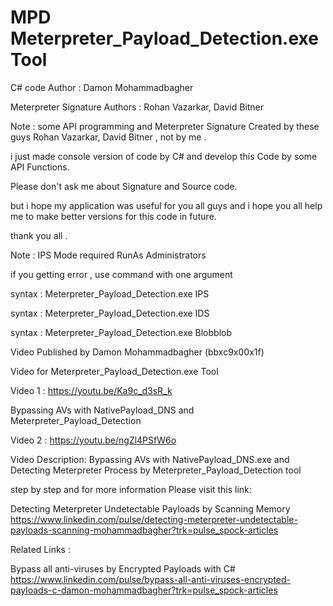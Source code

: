 # MPD  Meterpreter_Payload_Detection.exe Tool

C# code Author                : Damon Mohammadbagher

Meterpreter Signature Authors : Rohan Vazarkar, David Bitner

Note : some API programming and Meterpreter Signature Created by these guys Rohan Vazarkar, David Bitner , not by me . 

i just made console version of code by C# and develop this Code by some API Functions. 

Please don't ask me about Signature and Source code.

but i hope my application was useful for you all guys and i hope you all help me to make better versions for this code in future.

thank you all .

Note : IPS Mode required RunAs Administrators

if you getting error , use command with one argument 

syntax : Meterpreter_Payload_Detection.exe IPS

syntax : Meterpreter_Payload_Detection.exe IDS

syntax : Meterpreter_Payload_Detection.exe Blobblob


Video Published by Damon Mohammadbagher (bbxc9x00x1f)


Video for Meterpreter_Payload_Detection.exe Tool

Video 1 : https://youtu.be/Ka9c_d3sR_k

Bypassing AVs with NativePayload_DNS and Meterpreter_Payload_Detection

Video 2 : https://youtu.be/ngZl4PSfW6o

Video Description: Bypassing AVs with NativePayload_DNS.exe and Detecting Meterpreter Process by Meterpreter_Payload_Detection tool


step by step and for more information Please visit this link:

Detecting Meterpreter Undetectable Payloads by Scanning Memory
https://www.linkedin.com/pulse/detecting-meterpreter-undetectable-payloads-scanning-mohammadbagher?trk=pulse_spock-articles

Related Links : 

Bypass all anti-viruses by Encrypted Payloads with C#
https://www.linkedin.com/pulse/bypass-all-anti-viruses-encrypted-payloads-c-damon-mohammadbagher?trk=pulse_spock-articles
